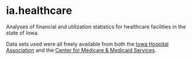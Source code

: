 # ia.healthcare
Analyses of financial and utilization statistics for healthcare facilities in the state of Iowa. 

Data sets used were all freely available from both the [Iowa Hospital Association](http://iowahospitalfacts.com/Documents/Iowa_Hospital_Data.pdf) and the [Center for Medicare & Medicaid Services](https://data.medicare.gov/data/archives/hospital-compare). 

